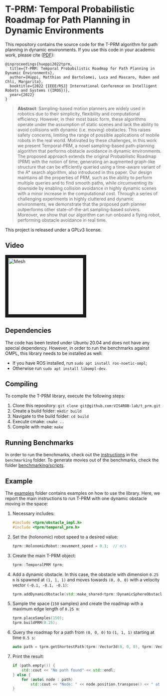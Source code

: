 # T-PRM: Temporal Probabilistic Roadmap for Path Planning in Dynamic Environments 
This repository contains the source code for the T-PRM algorithm for path planning in dynamic environments.
If you use this code in your academic work, please cite ([PDF](https://www.research-collection.ethz.ch/handle/20.500.11850/560560)):

    @inproceedings{hueppi2022tprm,
      title={T-PRM: Temporal Probabilistic Roadmap for Path Planning in Dynamic Environments},
      author={Hüppi, Matthias and Bartolomei, Luca and Mascaro, Ruben and Chli, Margarita},
      booktitle={2022 {IEEE/RSJ} International Conference on Intelligent Robots and Systems ({IROS})},
      year={2022}
    }

> **Abstract**: Sampling-based motion planners are widely used in robotics due to their simplicity, flexibility and computational efficiency. However, in their most basic form, these algorithms operate under the assumption of static scenes and lack the ability to avoid collisions with dynamic (i.e. moving) obstacles. This raises safety concerns, limiting the range of possible applications of mobile robots in the real world. Motivated by these challenges, in this work we present Temporal-PRM, a novel sampling-based path-planning algorithm that performs obstacle avoidance in dynamic environments. The proposed approach extends the original Probabilistic Roadmap (PRM) with the notion of time, generating an augmented graph-like structure that can be efficiently queried using a time-aware variant of the A* search algorithm, also introduced in this paper. Our design maintains all the properties of PRM, such as the ability to perform multiple queries and to find smooth paths, while circumventing its downside by enabling collision avoidance in highly dynamic scenes with a minor increase in the computational cost. Through a series of challenging experiments in highly cluttered and dynamic environments, we demonstrate that the proposed path planner outperforms other state-of-the-art sampling-based solvers. Moreover, we show that our algorithm can run onboard a flying robot, performing obstacle avoidance in real time.

This project is released under a GPLv3 license.

## Video
<a href="https://www.youtube.com/watch?v=Eh6brn_dVlU" target="_blank"><img src="https://www.youtube.com/watch?v=Eh6brn_dVlU/0.jpg" alt="Mesh" width="240" height="180" border="10" /></a>

## Dependencies
The code has been tested under Ubuntu 20.04 and does not have any special dependency. 
However, in order to run the benchmarks against OMPL, this library needs to be installed as well:
- If you have ROS installed, run `sudo apt install ros-noetic-ompl`;
- Otherwise run `sudo apt install libompl-dev`.

## Compiling
To compile the T-PRM library, execute the following steps:
1) Clone this repository: `git clone git@github.com:VIS4ROB-lab/t_prm.git`
2) Create a build folder: `mkdir build`
3) Navigate to the build folder: `cd build`
4) Execute cmake: `cmake ..`
5) Compile with make: `make`

## Running Benchmarks
In order to run the benchmarks, check out the [instructions](benchmarking) in the `benchmarking` folder. To generate movies out of the benchmarks, check the folder [benchmarking/scripts](benchmarking/scripts).

## Example
The [examples](examples) folder contains examples on how to use the library. 
Here, we report the main instructions to run T-PRM with one dynamic obstacle moving in the space:
1. Necessary includes: 
    ```c++
    #include <tprm/obstacle_impl.h>
    #include <tprm/temporal_prm.h>
    ```
2. Set the (holonomic) robot speed to a desired value:
    ```c++
    tprm::HolonomicRobot::movement_speed = 0.1;  // m/s
    ```
3. Create the main T-PRM object:
    ```c++
    tprm::TemporalPRM tprm;
    ```
4. Add a dynamic obstacle. In this case, the obstacle with dimension `0.25 m` is spawned at `(1, 1, 1)` and moves towards `(0, 0, 0)` with a velocity vector `(-0.1, -0.1, -0.1)`:
    ```c++
    tprm.addDynamicObstacle(std::make_shared<tprm::DynamicSphereObstacle>(tprm::Vector3d::Constant(1.), tprm::Vector3d::Constant(-0.1), 0.25));
    ```
5. Sample the space (`150` samples) and create the roadmap with a maximum edge length of `0.25 m`:
    ```c++
    tprm.placeSamples(150);
    tprm.buildPRM(0.25);
    ```
6. Query the roadmap for a path from `(0, 0, 0)` to `(1, 1, 1)` starting at time `0.5 s`:
    ```c++
    auto path = tprm.getShortestPath(tprm::Vector3d(0, 0, 0), tprm::Vector3d(1., 1., 1.), 0.5);
    ```
7. Print the result:
    ```c++
    if (path.empty()) {
        std::cout << "No path found" << std::endl;
    } else {
        for (auto& node : path)
            std::cout << "Node: " << node.position.transpose() << " at time " << node.time << std::endl;
    }
    ```

